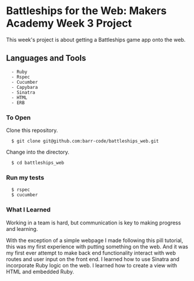 # Battleships for the Web: Makers Academy Week 3 Project
This week's project is about getting a Battleships game app onto the web. 

## Languages and Tools
```
  - Ruby
  - Rspec
  - Cucumber
  - Capybara
  - Sinatra
  - HTML
  - ERB
```

### To Open
Clone this repository.
```
  $ git clone git@github.com:barr-code/battleships_web.git
```
Change into the directory.
```
  $ cd battleships_web
```

### Run my tests
```
  $ rspec
  $ cucumber
```

### What I Learned
Working in a team is hard, but communication is key to making progress and learning.

With the exception of a simple webpage I made following this pill tutorial, this was my first experience with putting
something on the web. And it was my first ever attempt to make back end functionality interact with web routes and user
input on the front end.
I learned how to use Sinatra and incorporate Ruby logic on the web. I learned how to create a view with HTML and 
embedded Ruby.
